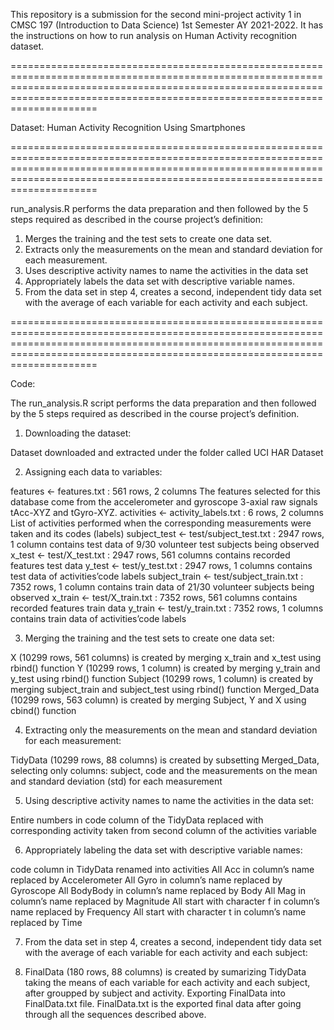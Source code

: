 This repository is a submission for the second mini-project activity 1 in CMSC 197 (Introduction to Data Science) 1st Semester AY 2021-2022. It has the instructions on how to run analysis on Human Activity recognition dataset.

=======================================================================================================================================================================================================================================

Dataset: Human Activity Recognition Using Smartphones

=======================================================================================================================================================================================================================================

run_analysis.R performs the data preparation and then followed by the 5 steps required as described in the course project’s definition:

1. Merges the training and the test sets to create one data set.
2. Extracts only the measurements on the mean and standard deviation for each measurement.
3. Uses descriptive activity names to name the activities in the data set
4. Appropriately labels the data set with descriptive variable names.
5. From the data set in step 4, creates a second, independent tidy data set with the average of each variable for each activity and each subject.

=======================================================================================================================================================================================================================================

Code:


The run_analysis.R script performs the data preparation and then followed by the 5 steps required as described in the course project’s definition.

1. Downloading the dataset:

  Dataset downloaded and extracted under the folder called UCI HAR Dataset

2. Assigning each data to variables:

  features <- features.txt : 561 rows, 2 columns
  The features selected for this database come from the accelerometer and gyroscope 3-axial raw signals tAcc-XYZ and tGyro-XYZ.
  activities <- activity_labels.txt : 6 rows, 2 columns
  List of activities performed when the corresponding measurements were taken and its codes (labels)
  subject_test <- test/subject_test.txt : 2947 rows, 1 column
  contains test data of 9/30 volunteer test subjects being observed
  x_test <- test/X_test.txt : 2947 rows, 561 columns
  contains recorded features test data
  y_test <- test/y_test.txt : 2947 rows, 1 columns
  contains test data of activities’code labels
  subject_train <- test/subject_train.txt : 7352 rows, 1 column
  contains train data of 21/30 volunteer subjects being observed
  x_train <- test/X_train.txt : 7352 rows, 561 columns
  contains recorded features train data
  y_train <- test/y_train.txt : 7352 rows, 1 columns
  contains train data of activities’code labels

3. Merging the training and the test sets to create one data set:

  X (10299 rows, 561 columns) is created by merging x_train and x_test using rbind() function
  Y (10299 rows, 1 column) is created by merging y_train and y_test using rbind() function
  Subject (10299 rows, 1 column) is created by merging subject_train and subject_test using rbind() function
  Merged_Data (10299 rows, 563 column) is created by merging Subject, Y and X using cbind() function

4. Extracting only the measurements on the mean and standard deviation for each measurement:

  TidyData (10299 rows, 88 columns) is created by subsetting Merged_Data, selecting only columns: subject, code and the measurements on the mean and standard deviation (std)   for each measurement

5. Using descriptive activity names to name the activities in the data set:

  Entire numbers in code column of the TidyData replaced with corresponding activity taken from second column of the activities variable

6. Appropriately labeling the data set with descriptive variable names:

  code column in TidyData renamed into activities
  All Acc in column’s name replaced by Accelerometer
  All Gyro in column’s name replaced by Gyroscope
  All BodyBody in column’s name replaced by Body
  All Mag in column’s name replaced by Magnitude
  All start with character f in column’s name replaced by Frequency
  All start with character t in column’s name replaced by Time

7. From the data set in step 4, creates a second, independent tidy data set with the average of each variable for each activity and each subject:

8.  FinalData (180 rows, 88 columns) is created by sumarizing TidyData taking the means of each variable for each activity and each subject, after groupped by subject and activity.
  Exporting FinalData into FinalData.txt file.
  FinalData.txt is the exported final data after going through all the sequences described above.

